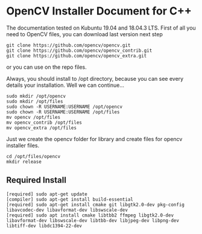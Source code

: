 # OpenCV Installer Document for C++

The documentation tested on Kubuntu 19.04 and 18.04.3 LTS.
First of all you need to OpenCV files, you can download last version next step
```
git clone https://github.com/opencv/opencv.git
git clone https://github.com/opencv/opencv_contrib.git
git clone https://github.com/opencv/opencv_extra.git
```
or you can use on the repo files.

Always, you should install to /opt directory, because you can see every details your installation. Well we can continue...
```
sudo mkdir /opt/opencv
sudo mkdir /opt/files
sudo chown -R USERNAME:USERNAME /opt/opencv
sudo chown -R USERNAME:USERNAME /opt/files
mv opencv /opt/files
mv opencv_contrib /opt/files
mv opencv_extra /opt/files
```
Just we create the opencv folder for library and create files for opencv installer files.
```
cd /opt/files/opencv
mkdir release
```
## Required Install
```
[required] sudo apt-get update
[compiler] sudo apt-get install build-essential
[required] sudo apt-get install cmake git libgtk2.0-dev pkg-config libavcodec-dev libavformat-dev libswscale-dev
[required] sudo apt install cmake libtbb2 ffmpeg libgtk2.0-dev libavformat-dev libswscale-dev libtbb-dev libjpeg-dev libpng-dev libtiff-dev libdc1394-22-dev
```
